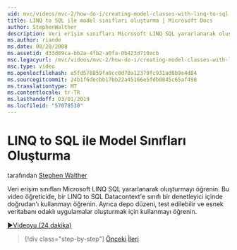 ```yaml
---
uid: mvc/videos/mvc-2/how-do-i/creating-model-classes-with-linq-to-sql
title: LINQ to SQL ile model sınıfları oluşturma | Microsoft Docs
author: StephenWalther
description: Veri erişim sınıfları Microsoft LINQ SQL yararlanarak oluşturmayı öğrenin. Bu video öğreticide SQL datacontext'e bir LINQ'ı kullanmayı öğrenin...
ms.author: riande
ms.date: 08/20/2008
ms.assetid: d33d89ca-bb2a-4fb2-a0fa-0b423d710acb
msc.legacyurl: /mvc/videos/mvc-2/how-do-i/creating-model-classes-with-linq-to-sql
msc.type: video
ms.openlocfilehash: e5fd578859fa9cc0d70a12379fc931ad0b9e4d84
ms.sourcegitcommit: 24b1f6decbb17bb22a45166e5fdb0845c65af498
ms.translationtype: MT
ms.contentlocale: tr-TR
ms.lasthandoff: 03/01/2019
ms.locfileid: "57078530"
---
```

<a name="creating-model-classes-with-linq-to-sql"></a>LINQ to SQL ile Model Sınıfları Oluşturma
====================
tarafından [Stephen Walther](https://github.com/StephenWalther)

Veri erişim sınıfları Microsoft LINQ SQL yararlanarak oluşturmayı öğrenin. Bu video öğreticide, bir LINQ to SQL Datacontext'e sınıfı bir denetleyici içinde doğrudan'ı kullanmayı öğrenin. Ayrıca depo düzeni, test edilebilir ve esnek veritabanı odaklı uygulamalar oluşturmak için kullanmayı öğrenin.

[&#9654;Videoyu (24 dakika)](https://channel9.msdn.com/Blogs/ASP-NET-Site-Videos/creating-model-classes-with-linq-to-sql)

> [!div class="step-by-step"]
> [Önceki](creating-custom-html-helpers.md)
> [İleri](displaying-a-table-of-database-data.md)
